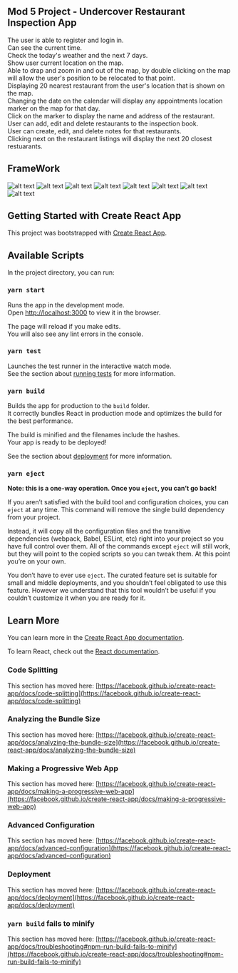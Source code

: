 ## Mod 5 Project - Undercover Restaurant Inspection App

The user is able to register and login in. <br>
Can see the current time.<br>
Check the today's weather and the next 7 days. <br> 
Show user current location on the map. <br>
Able to drap and zoom in and out of the map, by double clicking on the map will allow the user's position to be relocated to that point. <br>
Displaying 20 nearest restaurant from the user's location that is shown on the map. <br>
Changing the date on the calendar will display any appointments location marker on the map for that day.<br>
Click on the marker to display the name and address of the restaurant. <br>
User can add, edit and delete restaurants to the inspection book. <br>
User can create, edit, and delete notes for that restaurants. <br>
Clicking next on the restaurant listings will display the next 20 closest restuarants. <br> 


## FrameWork
![alt text](https://res.cloudinary.com/dfqzcsl8x/image/upload/v1606335986/Project4/p5-01_x568jc.png)
![alt text](https://res.cloudinary.com/dfqzcsl8x/image/upload/v1606335983/Project4/p5-02_ual4on.png)
![alt text](https://res.cloudinary.com/dfqzcsl8x/image/upload/v1606335985/Project4/p5-03_eojxxc.png)
![alt text](https://res.cloudinary.com/dfqzcsl8x/image/upload/v1606335981/Project4/p5-04_xmqfja.png)
![alt text](https://res.cloudinary.com/dfqzcsl8x/image/upload/v1606335980/Project4/p5-05_deolf8.png)
![alt text](https://res.cloudinary.com/dfqzcsl8x/image/upload/v1606335973/Project4/p5-06_hv1hvk.png)
![alt text](https://res.cloudinary.com/dfqzcsl8x/image/upload/v1606335976/Project4/p5-07_tv6v1c.png)
![alt text](https://res.cloudinary.com/dfqzcsl8x/image/upload/v1606335982/Project4/p5-08_h1gv5p.png)


## Getting Started with Create React App

This project was bootstrapped with [Create React App](https://github.com/facebook/create-react-app).

## Available Scripts

In the project directory, you can run:

### `yarn start`

Runs the app in the development mode.\
Open [http://localhost:3000](http://localhost:3000) to view it in the browser.

The page will reload if you make edits.\
You will also see any lint errors in the console.

### `yarn test`

Launches the test runner in the interactive watch mode.\
See the section about [running tests](https://facebook.github.io/create-react-app/docs/running-tests) for more information.

### `yarn build`

Builds the app for production to the `build` folder.\
It correctly bundles React in production mode and optimizes the build for the best performance.

The build is minified and the filenames include the hashes.\
Your app is ready to be deployed!

See the section about [deployment](https://facebook.github.io/create-react-app/docs/deployment) for more information.

### `yarn eject`

**Note: this is a one-way operation. Once you `eject`, you can’t go back!**

If you aren’t satisfied with the build tool and configuration choices, you can `eject` at any time. This command will remove the single build dependency from your project.

Instead, it will copy all the configuration files and the transitive dependencies (webpack, Babel, ESLint, etc) right into your project so you have full control over them. All of the commands except `eject` will still work, but they will point to the copied scripts so you can tweak them. At this point you’re on your own.

You don’t have to ever use `eject`. The curated feature set is suitable for small and middle deployments, and you shouldn’t feel obligated to use this feature. However we understand that this tool wouldn’t be useful if you couldn’t customize it when you are ready for it.

## Learn More

You can learn more in the [Create React App documentation](https://facebook.github.io/create-react-app/docs/getting-started).

To learn React, check out the [React documentation](https://reactjs.org/).

### Code Splitting

This section has moved here: [https://facebook.github.io/create-react-app/docs/code-splitting](https://facebook.github.io/create-react-app/docs/code-splitting)

### Analyzing the Bundle Size

This section has moved here: [https://facebook.github.io/create-react-app/docs/analyzing-the-bundle-size](https://facebook.github.io/create-react-app/docs/analyzing-the-bundle-size)

### Making a Progressive Web App

This section has moved here: [https://facebook.github.io/create-react-app/docs/making-a-progressive-web-app](https://facebook.github.io/create-react-app/docs/making-a-progressive-web-app)

### Advanced Configuration

This section has moved here: [https://facebook.github.io/create-react-app/docs/advanced-configuration](https://facebook.github.io/create-react-app/docs/advanced-configuration)

### Deployment

This section has moved here: [https://facebook.github.io/create-react-app/docs/deployment](https://facebook.github.io/create-react-app/docs/deployment)

### `yarn build` fails to minify

This section has moved here: [https://facebook.github.io/create-react-app/docs/troubleshooting#npm-run-build-fails-to-minify](https://facebook.github.io/create-react-app/docs/troubleshooting#npm-run-build-fails-to-minify)
